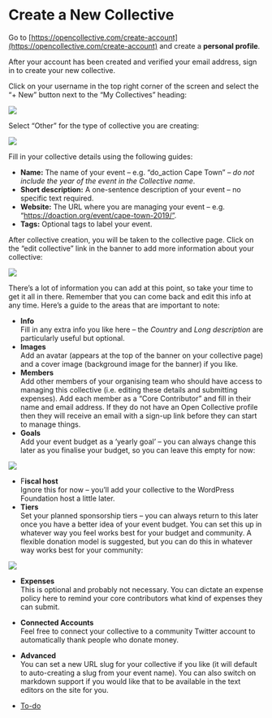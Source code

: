 # Create a New Collective

Go to [https://opencollective.com/create-account](https://opencollective.com/create-account) and create a **personal profile**.  

After your account has been created and verified your email address, sign in to create your new collective.  

Click on your username in the top right corner of the screen and select the “+ New” button next to the “My Collectives” heading:

![](https://make.wordpress.org/community/files/2019/03/collective1.png)

Select “Other” for the type of collective you are creating:

![](https://make.wordpress.org/community/files/2019/03/collective2.png)

Fill in your collective details using the following guides:

*   **Name:** The name of your event – e.g. “do\_action Cape Town” – *do not include the year of the event in the Collective name*.
*   **Short description:** A one-sentence description of your event – no specific text required.
*   **Website:** The URL where you are managing your event – e.g. “https://doaction.org/event/cape-town-2019/”.
*   **Tags:** Optional tags to label your event.

After collective creation, you will be taken to the collective page. Click on the “edit collective” link in the banner to add more information about your collective:  

![](https://make.wordpress.org/community/files/2019/03/collective3-1024x347.png)

There’s a lot of information you can add at this point, so take your time to get it all in there. Remember that you can come back and edit this info at any time. Here’s a guide to the areas that are important to note:

*   **Info**  
    Fill in any extra info you like here – the *Country* and *Long description* are particularly useful but optional.
*   **Images**  
    Add an avatar (appears at the top of the banner on your collective page) and a cover image (background image for the banner) if you like.
*   **Members**  
    Add other members of your organising team who should have access to managing this collective (i.e. editing these details and submitting expenses). Add each member as a “Core Contributor” and fill in their name and email address. If they do not have an Open Collective profile then they will receive an email with a sign-up link before they can start to manage things.
*   **Goals**  
    Add your event budget as a ‘yearly goal’ – you can always change this later as you finalise your budget, so you can leave this empty for now:

![](https://make.wordpress.org/community/files/2019/03/collective4-1024x476.png)

*   F**iscal host**  
    Ignore this for now – you’ll add your collective to the WordPress Foundation host a little later.
*   **Tiers**  
    Set your planned sponsorship tiers – you can always return to this later once you have a better idea of your event budget. You can set this up in whatever way you feel works best for your budget and community. A flexible donation model is suggested, but you can do this in whatever way works best for your community:

![](https://make.wordpress.org/community/files/2019/03/collective5-1024x659.png)

*   **Expenses**  
    This is optional and probably not necessary. You can dictate an expense policy here to remind your core contributors what kind of expenses they can submit.
*   **Connected Accounts**  
    Feel free to connect your collective to a community Twitter account to automatically thank people who donate money.
*   **Advanced**  
    You can set a new URL slug for your collective if you like (it will default to auto-creating a slug from your event name). You can also switch on markdown support if you would like that to be available in the text editors on the site for you.

*   [To-do](# "To-do")
